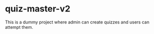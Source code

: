 # quiz-master-v2
This is a dummy project where admin can create quizzes and users can attempt them.
